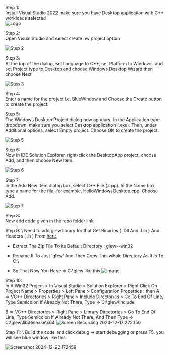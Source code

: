 

Step 1: \
Install Visual Studio 2022 make sure you have Desktop application with C++ workloads selected  
![Logo](https://learn.microsoft.com/en-us/cpp/build/media/desktop-development-with-cpp.png)

Step 2: \
Open Visual Studio and select create nw project option 

![Step 2](https://github.com/user-attachments/assets/8f3d7930-b6fe-4043-9943-d9b7fb4abf2b)

Step 3: \
At the top of the dialog, set Language to C++, set Platform to Windows, and set Project type to Desktop and choose Windows Desktop Wizard then choose Next

![Step 3](https://github.com/user-attachments/assets/9ecfcb5f-2cb8-4a57-8fb4-535e5f824d32)

Step 4: \
Enter a name for the project i.e. BlueWindow and Choose the Create button to create the project.

Step 5: \
The Windows Desktop Project dialog now appears. In the Application type dropdown, make sure you select Desktop application (.exe). Then, under Additional options, select Empty project. Choose OK to create the project.

![Step 5](https://github.com/user-attachments/assets/d5c9479f-79b2-4605-a373-ff36313f2104)

Step 6: \
Now in IDE Solution Explorer, right-click the DesktopApp project, choose Add, and then choose New Item.

![Step 6](https://learn.microsoft.com/en-us/cpp/build/media/desktop-app-project-add-new-item-153.gif)

Step 7: \
In the Add New Item dialog box, select C++ File (.cpp). In the Name box, type a name for the file, for example, HelloWindowsDesktop.cpp. Choose Add.

![Step 7](https://learn.microsoft.com/en-us/cpp/build/media/desktop-app-add-cpp-file-153.png)

Step 8: \
Now add code given in the repo folder [link](https://github.com/yashraut41/opengl-demos-windows/blob/main/03-Blue_WIndow_Shader_Template/BlueWindowShader.cpp) 
                                             
Step 9: \ 
Need to add glew library for that Get Binaries ( .Dll And .Lib ) And Headers ( .h ) From [here](https://glew.sourceforge.net/index.html)

- Extract The Zip File To Its Default Directory : glew-<version number>-win32

- Rename It To Just 'glew' And Then Copy This whole Directory As It Is To C:\

- So That Now You Have => C:\glew like this ![image](https://github.com/user-attachments/assets/66e36c83-e143-4db5-9a7f-e4c5dc4b4da4)

Step 10: \
In A Win32 Project > In Visual Studio > Solution Explorer > Right Click On Project Name > 
  Properties > Left Pane > Configuration Properties : then 
  A => VC++ Directories > Right Pane > Include Directories > 
     Go To End Of Line, Type Semicolon If Already Not There, Type => C:\glew\include

  B => VC++ Directories > Right Pane > Library Directories > 
      Go To End Of Line, Type Semicolon If Already Not There, And Then Type => C:\glew\lib\Release\x64
   ![Screen Recording 2024-12-17 222350](https://github.com/user-attachments/assets/5c812b9c-377e-41d4-ac2e-af886d58afd5)


Step 11: \ 
Build the code and click debug -> start debugging or press F5. you will see blue window like this 

![Screenshot 2024-12-22 172459](https://github.com/user-attachments/assets/7a00170e-3198-435a-a7da-0d1f2cc794ea)


